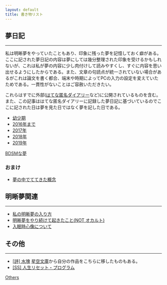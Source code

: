 ```yaml
---
layout: default
title: 書き物リスト
---
```


## 夢日記
---

 私は明晰夢をやっていたこともあり、印象に残った夢を記憶しておく癖がある。ここに記された夢日記の内容は夢にしては幾分整理された印象を受けるかもしれないが、これは私が夢の内容に少し肉付けして読みやすくし、すぐに内容を思い出せるようにしたからである。また、文章の句読点が統一されていない場合があるがこれは論文を書く都合、端末や時期によってPCの入力の設定を変えていたためである。一貫性がないことはご容赦いただきたい。


 これらはすでに外部([はてな匿名ダイアリー](https://anond.hatelabo.jp/)など)に公開されているものを含む。また、この記事ははてな匿名ダイアリーに記録した夢日記に基づいているのでここに記された日は夢を見た日ではなく夢を記した日である。

- [幼少期](/2019/07/10/dream_child.html)
- [2016年まで](/2019/01/25/dream_until_2016.html)
- [2017年](/2019/01/25/dream_2017.html)
- [2018年](/2019/01/25/dream_2018.html)
- [2019年](/2019/01/25/dream_2019.html)

<a href="/2019/01/31/dream_bdsm_list.html" style="color:#272727;"> BDSMな夢 </a>

### おまけ
- [夢の中でててきた概念](/2019/01/25/concept_in_dream.html)

## 明晰夢関連
---
- [私の明晰夢の入り方](/2019/01/29/lucid_dreaming_1.html)
- [明晰夢をやり続けて起きたこと(NOT オカルト)](/2019/01/29/lucid_dreaming_2.html)
- [入眠時心像について](/2019/01/29/hypnagogic_imagery.html)


## その他
---

- [[詩] 水塊](/2019/01/25/water_mass.html) [星空文庫](http://slib.net)から自分の作品をこちらに移したものもある。
- [[SS] 人生リセット・プログラム](/2019/11/27/life_reset_program.html)

<a href="/2019/11/27/others_list.html" style="color:#272727;"> Others </a>

